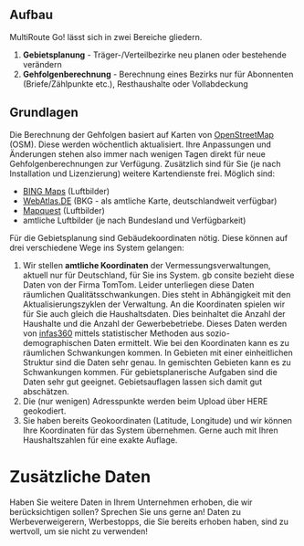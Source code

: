 
## Aufbau 

MultiRoute Go! lässt sich in zwei Bereiche gliedern.

1. **Gebietsplanung** - Träger-/Verteilbezirke neu planen oder bestehende verändern
2.  **Gehfolgenberechnung** - Berechnung eines Bezirks nur für Abonnenten (Briefe/Zählpunkte etc.), Resthaushalte oder Vollabdeckung


## Grundlagen

Die Berechnung der Gehfolgen basiert auf Karten von [OpenStreetMap](https://www.openstreetmap.org) (OSM). Diese werden wöchentlich aktualisiert. Ihre Anpassungen und Änderungen stehen also immer nach wenigen Tagen direkt für neue Gehfolgenberechnungen zur Verfügung. <!-- Bei InHouse Kunden Zusatzmodul "Straßensperrung -->
Zusätzlich sind für Sie (je nach Installation und Lizenzierung) weitere Kartendienste frei. Möglich sind:

* [BING Maps](https://www.bing.com/maps) (Luftbilder)
* [WebAtlas.DE](https://gdz.bkg.bund.de/) (BKG - als amtliche Karte, deutschlandweit verfügbar)
* [Mapquest](https://www.mapquest.com/) (Luftbilder)
* amtliche Luftbilder (je nach Bundesland und Verfügbarkeit)

Für die Gebietsplanung sind Gebäudekoordinaten nötig. Diese können auf drei verschiedene Wege ins System gelangen:

1. Wir stellen **amtliche Koordinaten** der Vermessungsverwaltungen, aktuell nur für Deutschland, für Sie ins System. gb consite bezieht diese Daten von der Firma TomTom. Leider unterliegen diese Daten räumlichen Qualitätsschwankungen. Dies steht in Abhängigkeit mit den Aktualisierungszyklen der Verwaltung. 
An die Koordinaten spielen wir für Sie auch gleich die Haushaltsdaten. Dies beinhaltet die Anzahl der Haushalte und die Anzahl der Gewerbebetriebe. Dieses Daten werden von [infas360](https://www.infas360.de/) mittels statistischer Methoden aus sozio-demographischen Daten ermittelt. Wie bei den Koordinaten kann es zu räumlichen Schwankungen kommen. In Gebieten mit einer einheitlichen Struktur sind die Daten sehr genau. In gemischten Gebieten kann es zu Schwankungen kommen. Für gebietsplanerische Aufgaben sind die Daten sehr gut geeignet. Gebietsauflagen lassen sich damit gut abschätzen. 
2. Die (nur wenigen) Adresspunkte werden beim Upload über HERE geokodiert.
3. Sie haben bereits Geokoordinaten (Latitude, Longitude) und wir können Ihre Koordinaten für das System übernehmen. Gerne auch mit Ihren Haushaltszahlen für eine exakte Auflage.

# Zusätzliche Daten

Haben Sie weitere Daten in Ihrem Unternehmen erhoben, die wir berücksichtigen sollen? Sprechen Sie uns gerne an! Daten zu Werbeverweigerern, Werbestopps, die Sie bereits erhoben haben, sind zu wertvoll, um sie nicht zu verwenden!
